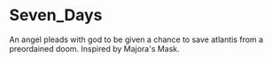 # Seven_Days
An angel pleads with god to be given a chance to save atlantis from a preordained doom. Inspired by Majora's Mask.
